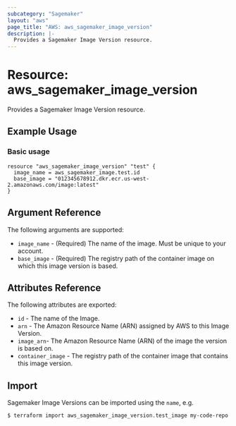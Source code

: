 ```yaml
---
subcategory: "Sagemaker"
layout: "aws"
page_title: "AWS: aws_sagemaker_image_version"
description: |-
  Provides a Sagemaker Image Version resource.
---
```


# Resource: aws_sagemaker_image_version

Provides a Sagemaker Image Version resource.

## Example Usage

### Basic usage

```hcl
resource "aws_sagemaker_image_version" "test" {
  image_name = aws_sagemaker_image.test.id
  base_image = "012345678912.dkr.ecr.us-west-2.amazonaws.com/image:latest"
}
```

## Argument Reference

The following arguments are supported:

* `image_name` - (Required) The name of the image. Must be unique to your account.
* `base_image` - (Required) The registry path of the container image on which this image version is based.

## Attributes Reference

The following attributes are exported:

* `id` - The name of the Image.
* `arn` - The Amazon Resource Name (ARN) assigned by AWS to this Image Version.
* `image_arn`- The Amazon Resource Name (ARN) of the image the version is based on.
* `container_image` - The registry path of the container image that contains this image version.

## Import

Sagemaker Image Versions can be imported using the `name`, e.g.

```
$ terraform import aws_sagemaker_image_version.test_image my-code-repo
```
